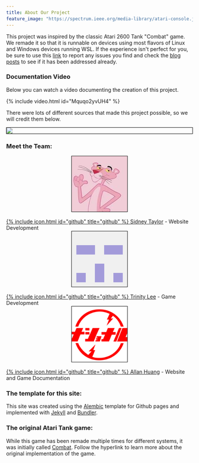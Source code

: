 ```yaml
---
title: About Our Project
feature_image: "https://spectrum.ieee.org/media-library/atari-console.jpg?id=28145520&width=1200&height=900"
---
```


This project was inspired by the classic Atari 2600 Tank "Combat" game. We remade it so that it is runnable on devices using most flavors of Linux and Windows devices running WSL. If the experience isn't perfect for you, be sure to use this [link](https://olincollege.github.io/ClashofTanks/bugs/) to report any issues you find and check the [blog posts](https://olincollege.github.io/ClashofTanks/blog/) to see if it has been addressed already.

### Documentation Video
Below you can watch a video documenting the creation of this project.

{% include video.html id="Mquqo2yvUH4" %}

<style>
img, video {
  border: 1px solid black;
  display: block;
  margin-left: auto;
  margin-right: auto;
}
</style>


There were lots of different sources that made this project possible, so we will credit them below.

![](https://www.wackybuttons.com/designcodes/0/110/1101319.png)

### Meet the Team:

![](assets/kofi.jpeg)\
[{% include icon.html id="github" title="github" %} Sidney Taylor](https://github.com/sidkofi) - Website Development\
![](assets/trinity.png)\
[{% include icon.html id="github" title="github" %} Trinity Lee](https://github.com/tlee10333) - Game Development\
![](assets/allan.png)\
[{% include icon.html id="github" title="github" %} Allan Huang](https://github.com/bigallan-0) - Website and Game Documentation

### The template for this site:
This site was created using the [Alembic](https://github.com/daviddarnes/alembic) template for Github pages and implemented with [Jekyll](https://jekyllrb.com/) and [Bundler](https://bundler.io/).

### The original Atari Tank game:
While this game has been remade multiple times for different systems, it was initially called [Combat](https://en.wikipedia.org/wiki/Combat_(video_game)). Follow the hyperlink to learn more about the original implementation of the game.